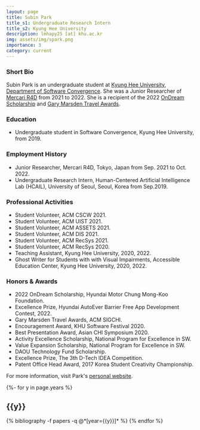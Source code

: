 ```yaml
---
layout: page
title: Subin Park
title_s1: Undergraduate Research Intern
title_s2: Kyung Hee University
description: lmhapy25 [at] khu.ac.kr
img: assets/img/spark.png
importance: 3
category: current
---
```


### Short Bio
<p>Subin Park is an undergraduate student at <a href="https://www.khu.ac.kr">Kyung Hee University</a>, <a href="http://swcon.khu.ac.kr/">Department of Software Convergence</a>. She was a Junior Researcher of <a href="https://r4d.mercari.com/en/">Mercari R4D</a> from 2021 to 2022. She is a recipient of the 2022 <a href="http://www.hyundai-cmkfoundation.org/com/esScholarship.do">OnDream Scholarship</a> and <a href="https://sigchi.org/awards/gary-marsden-travel-awards/">Gary Marsden Travel Awards</a>.</p>

### Education
<ul>
<li>Undergraduate student in Software Convergence, Kyung Hee University, from 2019.
</li>
</ul>

### Employment History
<ul>
<li>Junior Researcher, Mercari R4D, Tokyo, Japan from Sep. 2021 to Oct. 2022.
</li>
<li>Undergraduate Research Intern, Human-Centered Artificial Intelligence Lab (HCAIL), University of Seoul, Seoul, Korea from Sep.2019.
</li>
</ul>

### Professional Activities
<ul>
<li>Student Volunteer, ACM CSCW 2021.
</li>
<li>Student Volunteer, ACM UIST 2021.
</li>
<li>Student Volunteer, ACM ASSETS 2021.
</li>
<li>Student Volunteer, ACM DIS 2021.
</li>
<li>Student Volunteer, ACM RecSys 2021.
</li>
<li>Student Volunteer, ACM RecSys 2020.
</li>
<li>Teaching Assistant, Kyung Hee University, 2020, 2022.
</li>
<li>Ghost Writer for Students with with Visual Impairments, Accessible Education Center, Kyung Hee University, 2020, 2022.
</li>
</ul>

### Honors & Awards
<ul>
<li>2022 OnDream Scholarship, Hyundai Motor Chung Mong-Koo Foundation.
</li>
<li>Excellence Prize, Hyundai AutoEver Barrier Free App Development Contest, 2022.
</li>
<li>Gary Marsden Travel Awards, ACM SIGCHI.
</li>
<li>Encouragement Award, KHU Software Festival 2020.
</li>
<li>Best Presentation Award, Asian CHI Symposium 2020.
</li>
<li>Activity Excellence Scholarship, National Program for Excellence in SW.
</li>
<li>Value Expansion Scholarship, National Program for Excellence in SW.
</li>
<li>DAOU Technology Fund Scholarship.
</li>
<li>Excellence Prize, The 3th D-Tech IDEA Competition.
</li>
<li>Patent Office Head Award, 2017 Korea Student Creativity Championship.
</li>
</ul>

For more information, visit Park's [personal website](http://nt.dariasubin.me/).

<!-- _pages/publications.md -->
<div class="publications">

{%- for y in page.years %}
  <h2 class="year">{{y}}</h2>
  {% bibliography -f papers -q @*[year={{y}}]* %}
{% endfor %}

</div>